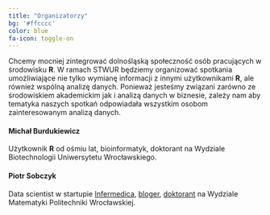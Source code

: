 ```yaml
---
title: "Organizatorzy"
bg: '#ffcccc'
color: blue
fa-icon: toggle-on
---
```


Chcemy mocniej zintegrować dolnośląską społeczność osób pracujących w środowisku **R**. W ramach STWUR będziemy organizować spotkania umożliwiające nie tylko wymianę informacji z innymi użytkownikami **R**, ale również wspólną analizę danych. Ponieważ jesteśmy związani zarówno ze środowiskiem akademickim jak i analizą danych w biznesie, zależy nam aby tematyka naszych spotkań odpowiadała wszystkim osobom zainteresowanym analizą danych.

#### Michał Burdukiewicz

Użytkownik **R** od ośmiu lat, bioinformatyk, doktorant na Wydziale Biotechnologii Uniwersytetu Wrocławskiego.

#### Piotr Sobczyk

Data scientist w startupie [Infermedica](http://infermedica.com/), [bloger](http://szychtawdanych.pl/), 
[doktorant](http://prac.im.pwr.wroc.pl/~sobczyk/) na Wydziale Matematyki Politechniki Wrocławskiej.
